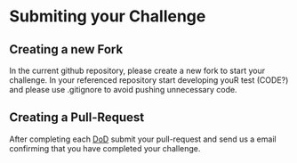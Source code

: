 # Submiting your Challenge

## Creating a new Fork
In the current github repository, please create a new fork to start your challenge. In your referenced repository start developing youR test (CODE?) and please use .gitignore to avoid pushing unnecessary code.

## Creating a Pull-Request
After completing each [DoD](https://github.com/Baldassari/mc-genai-frontend-test#definition-of-done) submit your pull-request and send us a email confirming that you have completed your challenge.
